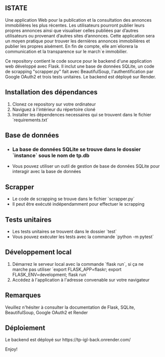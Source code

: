 <h2>ISTATE</h2>
Une application Web pour la publication et la consultation des annonces immobilières les plus récentes. 
Les utilisateurs pourront publier leurs propres annonces ainsi que visualiser celles publiées par d’autres utilisateurs ou provenant d’autres sites d’annonces. 
Cette application sera un moyen pratique pour trouver les dernières annonces immobilières et publier les propres aisément. 
En fin de compte, elle am´eliorera la communication et la transparence sur le march´e immobilier.


<p>Ce repository contient le code source pour le backend d'une application web développé avec Flask. Il inclut une base de données SQLite, un code de scrapping "scrapper.py" fait avec BeautifulSoup, l'authentification par Google OAuth2 et trois tests unitaires. Le backend est déployé sur Render.</p>

<h2>Installation des dépendances</h2>
<ol>
  <li>Clonez ce repository sur votre ordinateur</li>
  <li>Naviguez à l'intérieur du répertoire cloné</li>
  <li>Installer les dépendences necessaires qui se trouvent dans le fichier `requirements.txt`</li>
</ol>
<h2>Base de données</h2>
<ul>
  <li><h3>La base de données SQLite se trouve dans le dossier `instance` sous le nom de tp.db</h3></li>
  <li>Vous pouvez utiliser un outil de gestion de base de données SQLite pour interagir avec la base de données</li>
</ul>
<h2>Scrapper</h2>
<ul>
  <li>Le code de scrapping se trouve dans le fichier `scrapper.py`</li>
  <li>Il peut être exécuté indépendamment pour effectuer le scrapping</li>
</ul>
<h2>Tests unitaires</h2>
<ul>
  <li>Les tests unitaires se trouvent dans le dossier `test`</li>
  <li>Vous pouvez exécuter les tests avec la commande `python -m pytest`</li>
</ul>
<h2>Développement local</h2>
<ol> 
  <li>Démarrez le serveur local avec la commande `flask run`, si ça ne marche pas utiliser `export FLASK_APP=flaskr; export FLASK_ENV=development; flask run`</li>
  <li>Accédez à l'application à l'adresse convenable sur votre navigateur</li>
</ol>

<h2>Remarques</h2>
<p>Veuillez n'hésiter à consulter la documentation de Flask, SQLite, BeautifulSoup, Google OAuth2 et Render</p>

<h2>Déploiement</h2>
<p>Le backend est déployé sur https://tp-igl-back.onrender.com/</p>

Enjoy!
